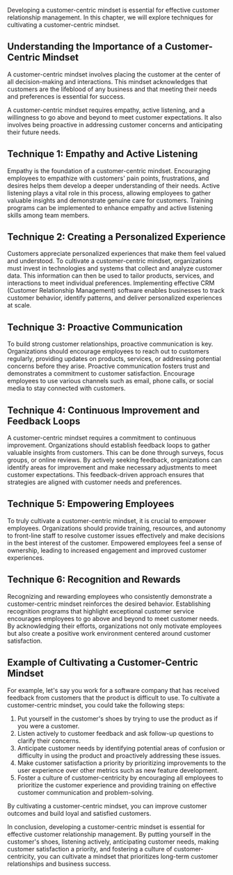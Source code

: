 
Developing a customer-centric mindset is essential for effective customer relationship management. In this chapter, we will explore techniques for cultivating a customer-centric mindset.

Understanding the Importance of a Customer-Centric Mindset
----------------------------------------------------------

A customer-centric mindset involves placing the customer at the center of all decision-making and interactions. This mindset acknowledges that customers are the lifeblood of any business and that meeting their needs and preferences is essential for success.

A customer-centric mindset requires empathy, active listening, and a willingness to go above and beyond to meet customer expectations. It also involves being proactive in addressing customer concerns and anticipating their future needs.

## Technique 1: Empathy and Active Listening

Empathy is the foundation of a customer-centric mindset. Encouraging employees to empathize with customers' pain points, frustrations, and desires helps them develop a deeper understanding of their needs. Active listening plays a vital role in this process, allowing employees to gather valuable insights and demonstrate genuine care for customers. Training programs can be implemented to enhance empathy and active listening skills among team members.

## Technique 2: Creating a Personalized Experience

Customers appreciate personalized experiences that make them feel valued and understood. To cultivate a customer-centric mindset, organizations must invest in technologies and systems that collect and analyze customer data. This information can then be used to tailor products, services, and interactions to meet individual preferences. Implementing effective CRM (Customer Relationship Management) software enables businesses to track customer behavior, identify patterns, and deliver personalized experiences at scale.

## Technique 3: Proactive Communication

To build strong customer relationships, proactive communication is key. Organizations should encourage employees to reach out to customers regularly, providing updates on products, services, or addressing potential concerns before they arise. Proactive communication fosters trust and demonstrates a commitment to customer satisfaction. Encourage employees to use various channels such as email, phone calls, or social media to stay connected with customers.

## Technique 4: Continuous Improvement and Feedback Loops

A customer-centric mindset requires a commitment to continuous improvement. Organizations should establish feedback loops to gather valuable insights from customers. This can be done through surveys, focus groups, or online reviews. By actively seeking feedback, organizations can identify areas for improvement and make necessary adjustments to meet customer expectations. This feedback-driven approach ensures that strategies are aligned with customer needs and preferences.

## Technique 5: Empowering Employees

To truly cultivate a customer-centric mindset, it is crucial to empower employees. Organizations should provide training, resources, and autonomy to front-line staff to resolve customer issues effectively and make decisions in the best interest of the customer. Empowered employees feel a sense of ownership, leading to increased engagement and improved customer experiences.

## Technique 6: Recognition and Rewards

Recognizing and rewarding employees who consistently demonstrate a customer-centric mindset reinforces the desired behavior. Establishing recognition programs that highlight exceptional customer service encourages employees to go above and beyond to meet customer needs. By acknowledging their efforts, organizations not only motivate employees but also create a positive work environment centered around customer satisfaction.

Example of Cultivating a Customer-Centric Mindset
-------------------------------------------------

For example, let's say you work for a software company that has received feedback from customers that the product is difficult to use. To cultivate a customer-centric mindset, you could take the following steps:

1. Put yourself in the customer's shoes by trying to use the product as if you were a customer.
2. Listen actively to customer feedback and ask follow-up questions to clarify their concerns.
3. Anticipate customer needs by identifying potential areas of confusion or difficulty in using the product and proactively addressing these issues.
4. Make customer satisfaction a priority by prioritizing improvements to the user experience over other metrics such as new feature development.
5. Foster a culture of customer-centricity by encouraging all employees to prioritize the customer experience and providing training on effective customer communication and problem-solving.

By cultivating a customer-centric mindset, you can improve customer outcomes and build loyal and satisfied customers.

In conclusion, developing a customer-centric mindset is essential for effective customer relationship management. By putting yourself in the customer's shoes, listening actively, anticipating customer needs, making customer satisfaction a priority, and fostering a culture of customer-centricity, you can cultivate a mindset that prioritizes long-term customer relationships and business success.
